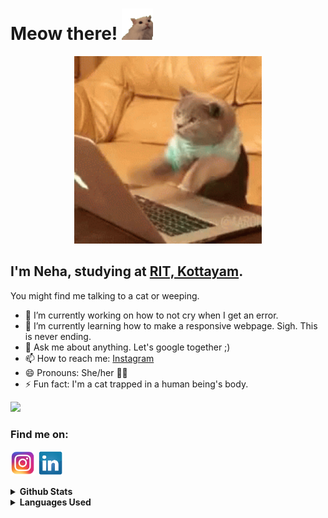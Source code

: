 # Meow there! <img src = 'assets/meow.gif' width = '50'>
<p align='center'>
    <img src = 'assets/cat.gif' width = '300' >
</p>

## I'm Neha, studying at <a href='http://rit.ac.in/'>RIT, Kottayam</a>.
You might find me talking to a cat or weeping. 
- 🔭 I’m currently working on how to not cry when I get an error.
- 🌱 I’m currently learning how to make a responsive webpage. Sigh. This is never ending.
- 💬 Ask me about anything. Let's google together ;)
- 📫 How to reach me: <a href="https://www.instagram.com/nehahahaaha_/">Instagram</a>
- 😄 Pronouns: She/her 🏳‍🌈
- ⚡ Fun fact: I'm a cat trapped in a human being's body.

![](https://komarev.com/ghpvc/?username=neha-ajith&color=green&style=plastic)

### Find me on:
<a href = 'https://www.instagram.com/nehahahaaha_/'><img src = 'assets/instagram.png' width='40'></a>
<a href = 'https://www.linkedin.com/in/neha-ajith/'><img src = 'assets/linkedin.png' width='40'></a>

<details>
<summary>
  <b>Github Stats</b>
</summary>
<p align="center"> <img src="https://github-readme-stats.vercel.app/api?username=neha-ajith&show_icons=true&theme=chartreuse-dark" />
</details>

<details>
<summary>
  <b>Languages Used</b>
</summary>
<p align="center"> <img src="https://github-readme-stats.vercel.app/api/top-langs/?username=neha-ajith&show_icons=true&theme=chartreuse-dark" />
</details>
